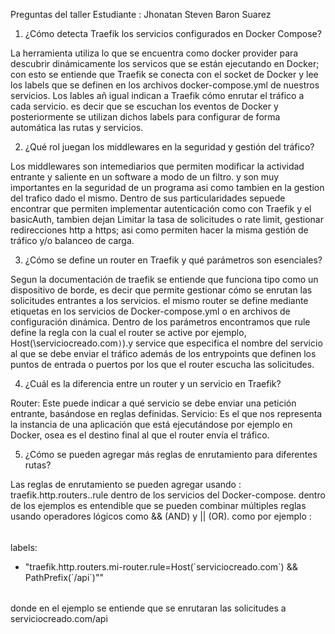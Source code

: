 Preguntas del taller
Estudiante : Jhonatan Steven Baron Suarez

1. ¿Cómo detecta Traefik los servicios configurados en Docker Compose?

La herramienta utiliza lo que se encuentra como docker provider para descubrir dinámicamente los servicos que se están ejecutando en Docker;
con esto se entiende que Traefik se conecta  con el socket de Docker y lee los labels que se definen en los archivos docker-compose.yml 
de nuestros servicios. Los lables añ igual  indican a Traefik cómo enrutar el tráfico a cada servicio.
es decir que  se escuchan los eventos de Docker y posteriormente se utilizan dichos labels para configurar de forma automática
las  rutas y servicios.

2. ¿Qué rol juegan los middlewares en la seguridad y gestión del tráfico?

Los middlewares son intemediarios que permiten modificar la actividad  entrante y saliente en un software a modo de un filtro. y son muy importantes
en la seguridad de un programa  asi como tambien en la gestion del trafico dado el mismo.
Dentro de sus particularidades sepuede encontrar que permiten implementar autenticación como con Traefik y el basicAuth, tambien dejan Limitar la tasa de solicitudes o rate limit,
gestionar redirecciones http a https; asi como permiten hacer la misma gestión de tráfico y/o balanceo de carga.


3. ¿Cómo se define un router en Traefik y qué parámetros son esenciales?

Segun la documentación de traefik se entiende que funciona tipo como un dispositivo de borde, es decir que permite gestionar cómo se enrutan las solicitudes entrantes a los servicios.
el mismo router se  define mediante etiquetas en los servicios de Docker-compose.yml o en archivos de configuración dinámica.
Dentro de los  parámetros encontramos que rule define la regla con la cual el router se active por ejemplo, Host(\serviciocreado.com`)`).y service que especifica
el nombre del servicio al que se debe enviar el tráfico además de los entrypoints que definen los puntos de entrada o puertos por los que el router escucha las solicitudes.

4. ¿Cuál es la diferencia entre un router y un servicio en Traefik?

Router: Este puede indicar a qué servicio se debe enviar una petición entrante, basándose en reglas definidas.
Servicio: Es el que nos representa la instancia de una aplicación que está ejecutándose por ejemplo  en Docker, osea es el destino final al que el router envía el tráfico.


5. ¿Cómo se pueden agregar más reglas de enrutamiento para diferentes rutas?

Las reglas de enrutamiento se pueden agregar usando : traefik.http.routers.<nombre>.rule dentro de los servicios del Docker-compose. dentro de los ejemplos es entendible que
se pueden combinar múltiples reglas usando operadores lógicos como && (AND) y || (OR).
como por ejemplo :

######
labels:
  - "traefik.http.routers.mi-router.rule=Host(\`serviciocreado.com\`) && PathPrefix(\`/api\`)""
######
donde en el ejemplo se entiende que se enrutaran las solicitudes a serviciocreado.com/api 
